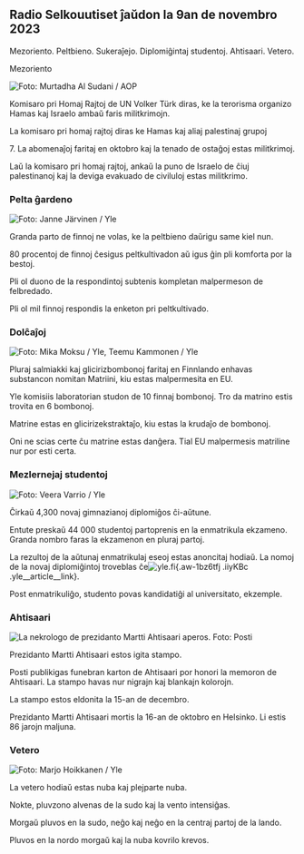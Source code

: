 ## Radio Selkouutiset ĵaŭdon la 9an de novembro 2023

Mezoriento. Peltbieno. Sukeraĵejo. Diplomiĝintaj studentoj. Ahtisaari. Vetero.

Mezoriento

![ Foto: Murtadha Al Sudani / AOP](https://images.cdn.yle.fi/image/upload/c_crop,h_3078,w_5472,x_0,y_570/ar_1.7777777777777777,c_fill,g_faces,w_d1205,/h_d1200.0/q_auto:eco/f_auto/fl_lossy/v1699096585/39-11958306546279b91a3b)

Komisaro pri Homaj Rajtoj de UN Volker Türk diras, ke la terorisma organizo Hamas kaj Israelo ambaŭ faris militkrimojn.

La komisaro pri homaj rajtoj diras ke Hamas kaj aliaj palestinaj grupoj

7\. La abomenaĵoj faritaj en oktobro kaj la tenado de ostaĝoj estas militkrimoj.

Laŭ la komisaro pri homaj rajtoj, ankaŭ la puno de Israelo de ĉiuj palestinanoj kaj la deviga evakuado de civiluloj estas militkrimo.

### Pelta ĝardeno

![ Foto: Janne Järvinen / Yle](https://images.cdn.yle.fi/image/upload/c_crop,h_4024,w_7154,x_3,y_757/ar_1.7777777777777777,c_fill,g_faces,w_d_1205,.0/q_auto:eco/f_auto/fl_lossy/v1696520411/39-1181991651ed3e183fc7)

Granda parto de finnoj ne volas, ke la peltbieno daŭrigu same kiel nun.

80 procentoj de finnoj ĉesigus peltkultivadon aŭ igus ĝin pli komforta por la bestoj.

Pli ol duono de la respondintoj subtenis kompletan malpermeson de felbredado.

Pli ol mil finnoj respondis la enketon pri peltkultivado.

### Dolĉaĵoj

![ Foto: Mika Moksu / Yle, Teemu Kammonen / Yle](https://images.cdn.yle.fi/image/upload/c_crop,h_1814,w_3217,x_0,y_0/ar_1.7777777777777777,c_fill,g675s,w_1200/dpr_1.0/q_auto:eco/f_auto/fl_lossy/v1699517933/39-1197951654c95aa03257)

Pluraj salmiakki kaj glicirizbombonoj faritaj en Finnlando enhavas substancon nomitan Matriini, kiu estas malpermesita en EU.

Yle komisiis laboratorian studon de 10 finnaj bombonoj. Tro da matrino estis trovita en 6 bombonoj.

Matrine estas en glicirizekstraktaĵo, kiu estas la krudaĵo de bombonoj.

Oni ne scias certe ĉu matrine estas danĝera. Tial EU malpermesis matriline nur por esti certa.

### Mezlernejaj studentoj

![ Foto: Veera Varrio / Yle](https://images.cdn.yle.fi/image/upload/c_crop,h_1080,w_1919,x_0,y_0/ar_1.7777777777777777,c_fill,g_faces,h_6710,d_r1200.w0/q_auto:eco/f_auto/fl_lossy/v1699354150/39-11968216549e8120dbd8)

Ĉirkaŭ 4,300 novaj gimnazianoj diplomiĝos ĉi-aŭtune.

Entute preskaŭ 44 000 studentoj partoprenis en la enmatrikula ekzameno. Granda nombro faras la ekzamenon en pluraj partoj.

La rezultoj de la aŭtunaj enmatrikulaj eseoj estas anoncitaj hodiaŭ. La nomoj de la novaj diplomiĝintoj troveblas ĉe![yle.fi](https://yle.fi/a/74-20057938){.aw-1bz6tfj .iiyKBc .yle__article__link}.

Post enmatrikuliĝo, studento povas kandidatiĝi al universitato, ekzemple.

### Ahtisaari

![La nekrologo de prezidanto Martti Ahtisaari aperos. Foto: Posti](https://images.cdn.yle.fi/image/upload/c_crop,h_839,w_1497,x_0,y_0/ar_1.7777777777777777,c_fill,g_faces,h_675,w_1200/dpr_1.0/dpr_1.0/dpr/f_auto/fl_lossy/v1699530416/39-1198123654cc6189c3ab)

Prezidanto Martti Ahtisaari estos igita stampo.

Posti publikigas funebran karton de Ahtisaari por honori la memoron de Ahtisaari. La stampo havas nur nigrajn kaj blankajn kolorojn.

La stampo estos eldonita la 15-an de decembro.

Prezidanto Martti Ahtisaari mortis la 16-an de oktobro en Helsinko. Li estis 86 jarojn maljuna.

### Vetero

![ Foto: Marjo Hoikkanen / Yle](https://images.cdn.yle.fi/image/upload/c_crop,h_1080,w_1919,x_0,y_0/ar_1.7777777777777777,c_fill,g_faces,h_6701,w_1201.0/q_auto:eco/f_auto/fl_lossy/v1699507570/39-1197896654c6d10b133e)

La vetero hodiaŭ estas nuba kaj plejparte nuba.

Nokte, pluvzono alvenas de la sudo kaj la vento intensiĝas.

Morgaŭ pluvos en la sudo, neĝo kaj neĝo en la centraj partoj de la lando.

Pluvos en la nordo morgaŭ kaj la nuba kovrilo krevos.